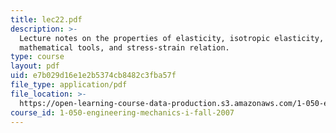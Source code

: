 ```yaml
---
title: lec22.pdf
description: >-
  Lecture notes on the properties of elasticity, isotropic elasticity, important
  mathematical tools, and stress-strain relation.
type: course
layout: pdf
uid: e7b029d16e1e2b5374cb8482c3fba57f
file_type: application/pdf
file_location: >-
  https://open-learning-course-data-production.s3.amazonaws.com/1-050-engineering-mechanics-i-fall-2007/e7b029d16e1e2b5374cb8482c3fba57f_lec22.pdf
course_id: 1-050-engineering-mechanics-i-fall-2007
---
```

